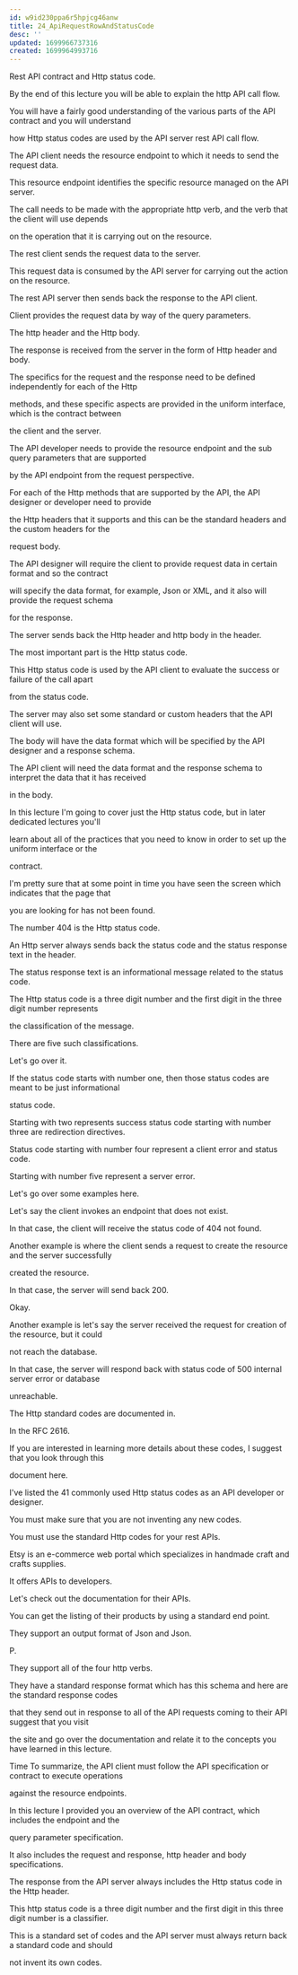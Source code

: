 ```yaml
---
id: w9id230ppa6r5hpjcg46anw
title: 24_ApiRequestRowAndStatusCode
desc: ''
updated: 1699966737316
created: 1699964993716
---
```

Rest API contract and Http status code.

By the end of this lecture you will be able to explain the http API call flow.

You will have a fairly good understanding of the various parts of the API contract and you will understand

how Http status codes are used by the API server rest API call flow.

The API client needs the resource endpoint to which it needs to send the request data.

This resource endpoint identifies the specific resource managed on the API server.

The call needs to be made with the appropriate http verb, and the verb that the client will use depends

on the operation that it is carrying out on the resource.

The rest client sends the request data to the server.

This request data is consumed by the API server for carrying out the action on the resource.

The rest API server then sends back the response to the API client.

Client provides the request data by way of the query parameters.

The http header and the Http body.

The response is received from the server in the form of Http header and body.

The specifics for the request and the response need to be defined independently for each of the Http

methods, and these specific aspects are provided in the uniform interface, which is the contract between

the client and the server.

The API developer needs to provide the resource endpoint and the sub query parameters that are supported

by the API endpoint from the request perspective.

For each of the Http methods that are supported by the API, the API designer or developer need to provide

the Http headers that it supports and this can be the standard headers and the custom headers for the

request body.

The API designer will require the client to provide request data in certain format and so the contract

will specify the data format, for example, Json or XML, and it also will provide the request schema

for the response.

The server sends back the Http header and http body in the header.

The most important part is the Http status code.

This Http status code is used by the API client to evaluate the success or failure of the call apart

from the status code.

The server may also set some standard or custom headers that the API client will use.

The body will have the data format which will be specified by the API designer and a response schema.

The API client will need the data format and the response schema to interpret the data that it has received

in the body.

In this lecture I'm going to cover just the Http status code, but in later dedicated lectures you'll

learn about all of the practices that you need to know in order to set up the uniform interface or the

contract.

I'm pretty sure that at some point in time you have seen the screen which indicates that the page that

you are looking for has not been found.

The number 404 is the Http status code.

An Http server always sends back the status code and the status response text in the header.

The status response text is an informational message related to the status code.

The Http status code is a three digit number and the first digit in the three digit number represents

the classification of the message.

There are five such classifications.

Let's go over it.

If the status code starts with number one, then those status codes are meant to be just informational

status code.

Starting with two represents success status code starting with number three are redirection directives.

Status code starting with number four represent a client error and status code.

Starting with number five represent a server error.

Let's go over some examples here.

Let's say the client invokes an endpoint that does not exist.

In that case, the client will receive the status code of 404 not found.

Another example is where the client sends a request to create the resource and the server successfully

created the resource.

In that case, the server will send back 200.

Okay.

Another example is let's say the server received the request for creation of the resource, but it could

not reach the database.

In that case, the server will respond back with status code of 500 internal server error or database

unreachable.

The Http standard codes are documented in.

In the RFC 2616.

If you are interested in learning more details about these codes, I suggest that you look through this

document here.

I've listed the 41 commonly used Http status codes as an API developer or designer.

You must make sure that you are not inventing any new codes.

You must use the standard Http codes for your rest APIs.

Etsy is an e-commerce web portal which specializes in handmade craft and crafts supplies.

It offers APIs to developers.

Let's check out the documentation for their APIs.

You can get the listing of their products by using a standard end point.

They support an output format of Json and Json.

P.

They support all of the four http verbs.

They have a standard response format which has this schema and here are the standard response codes

that they send out in response to all of the API requests coming to their API suggest that you visit

the site and go over the documentation and relate it to the concepts you have learned in this lecture.

Time To summarize, the API client must follow the API specification or contract to execute operations

against the resource endpoints.

In this lecture I provided you an overview of the API contract, which includes the endpoint and the

query parameter specification.

It also includes the request and response, http header and body specifications.

The response from the API server always includes the Http status code in the Http header.

This http status code is a three digit number and the first digit in this three digit number is a classifier.

This is a standard set of codes and the API server must always return back a standard code and should

not invent its own codes.